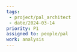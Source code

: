```yaml
---
tags:
 - project/pal_architect
 - date/2024-03-14
priority: P1
assigned to: people/pal
work: analysis 
---
```


